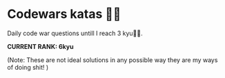 # Codewars katas 🚀️✨️
Daily code war questions untill I reach 3 kyu🚀️✨️.

**CURRENT RANK: 6kyu** 

(Note: These are not ideal solutions in any possible way 
 they are my ways of doing shit! )
